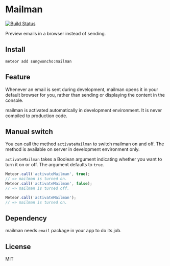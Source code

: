 # Mailman

[![Build Status](https://travis-ci.org/sungwoncho/meteor-mailman.svg?branch=master)](https://travis-ci.org/sungwoncho/meteor-mailman)

Preview emails in a browser instead of sending.

## Install

    meteor add sungwoncho:mailman

## Feature

Whenever an email is sent during development, mailman opens it in your default
browser for you, rather than sending or displaying the content in the console.

mailman is activated automatically in development environment. It is never
compiled to production code.

## Manual switch

You can call the method `activateMailman` to switch mailman on and off. The
method is available on server in development environment only.

`activateMailman` takes a Boolean argument indicating whether you want to turn
it on or off. The argument defaults to `true`.

```js
Meteor.call('activateMailman', true);
// => mailman is turned on.
Meteor.call('activateMailman', false);
// => mailman is turned off.

Meteor.call('activateMailman');
// => mailman is turned on.
```

## Dependency

mailman needs `email` package in your app to do its job.

## License

MIT
